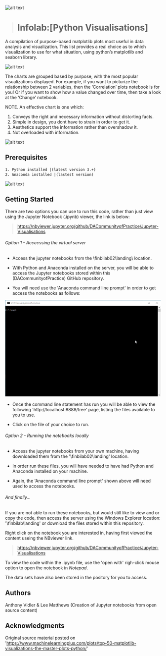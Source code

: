 ![alt text](http://netplusprofit.unycredit.com/wp-content/uploads/2017/07/california-small-business-insurance-coverage.jpg)

># __Infolab:[Python Visualisations]__

A compilation of purpose-based matplotlib plots most useful in data analysis and visualization. This list provides a real choice as to which visualization to use for what situation, using python’s matplotlib and seaborn library.

![alt text](https://tacaswell.github.io/matplotlib/_static/logo2.svg) 

The charts are grouped based by purpose, with the most popular visualizations displayed. For example, if you want to picturize the relationship between 2 variables, then the ‘Correlation’ plots notebook is for you! Or if you want to show how a value changed over time, then take a look at the ‘Change’ notebook.

NOTE. An effective chart is one which:

  1. Conveys the right and necessary information without distorting facts.
  2. Simple in design, you dont have to strain in order to get it.
  3. Aesthetics support the information rather than overshadow it. 
  4. Not overloaded with information.

![alt text](https://www.machinelearningplus.com/wp-content/uploads/2018/11/22_DensityPlot_Matplotlib-min-1024x640.png)

## __Prerequisites__
    1. Python installed |(latest version 3.+)
    2. Anaconda installed |(lastest version)
    
![alt text](https://repo.continuum.io/assets/img/Anaconda_horizontal_RGB.png)

## __Getting Started__

There are two options you can use to run this code, rather than just view using the Jupyter Notebook (.ipynb) viewer, the link is below:

   > https://nbviewer.jupyter.org/github/DACommunityofPractice/Jupyter-Visualisations

   

###### _Option 1_ - Accecssing the virtual server

* Access the jupyter notebooks from the \\finbilab02\landing\ location. 

* With Python and Anaconda installed on the server, you will be able to access the Jupyter notebooks stored within this (DACommunityofPractice) GitHub repository. 

* You will need use the 'Anaconda command line prompt' in order to get access the notebooks as follows:

![alt-text](https://github.com/DACommunityofPractice/Jupyter-Visualisations/blob/master/gif_startnotebook%5B1%5D.gif)

* Once the command line statement has run you will be able to view the following 'http://localhost:8888/tree' page, listing the files available to you to use.

* Click on the file of your choice to run.


###### _Option 2_ - Running the notebooks locally

* Access the jupyter notebooks from your own machine, having downloaded them from the '\\finbilab02\landing\' location. 

* In order run these files, you will have needed to have had Python and Anaconda installed on your machine. 

* Again, the 'Anaconda command line prompt' shown above will need used to access the notebooks.


###### And finally...

If you are not able to run these notebooks, but would still like to view and or copy the code, then access the server using the Windows Explorer location: '\\finbilab\landing\' or download the files stored within this repository.

Right click on the notebook you are interested in, having first viewed the content useing the NBviewer link.

> https://nbviewer.jupyter.org/github/DACommunityofPractice/Jupyter-Visualisations

To view the code within the .ipynb file, use the 'open with' righ-click mouse option to open the notebook in _Notepad_.

The data sets have also been stored in the pository for you to access. 

## __Authors__
Anthony Vidler & Lee Matthews (Creation of Jupyter notebooks from open source content)

## __Acknowledgments__
Original source material posted on 'https://www.machinelearningplus.com/plots/top-50-matplotlib-visualizations-the-master-plots-python/'
